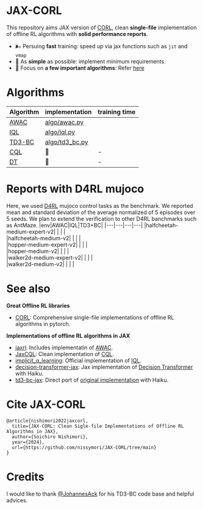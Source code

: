 # JAX-CORL
This repository aims JAX version of [CORL](https://github.com/tinkoff-ai/CORL), clean **single-file** implementation of offline RL algorithms with **solid performance reports**.
- 🌬️ Persuing **fast** training: speed up via jax functions such as `jit` and `vmap`
- 🔪 As **simple** as possible: implement minimum requirements.
- 💠 Focus on **a few important algorithms**: Refer [here](https://github.com/nissymori/JAX-CORL/blob/main/README.md#algorithms)

# Algorithms
|Algorithm|implementation|training time|
|---|---|---|
|[AWAC](https://arxiv.org/abs/2006.09359)| [algo/awac.py](https://github.com/nissymori/JAX-CORL/blob/main/algo/awac.py) ||
|[IQL](https://arxiv.org/abs/2110.06169)|  [algo/iql.py](https://github.com/nissymori/JAX-CORL/blob/main/algo/iql.py)   || 
|[TD3-BC](https://arxiv.org/pdf/2106.06860)| [algo/td3_bc.py](https://github.com/nissymori/JAX-CORL/blob/main/algo/td3bc.py)  ||  
|[CQL](https://arxiv.org/abs/2006.04779)| 🚧   |-|   
|[DT](https://arxiv.org/abs/2106.01345) | 🚧  |-| 




# Reports with D4RL mujoco

Here, we used [D4RL](https://arxiv.org/abs/2004.07219) mujoco control tasks as the benchmark. We reported mean and standard deviation of the average normalized of 5 episodes over 5 seeds.
We plan to extend the verification to other D4RL banchmarks such as AntMaze.
|env|AWAC|IQL|TD3+BC|
|---|---|---|---|
|halfcheetah-medium-expert-v2|   |   |   |   
|halfcheetah-medium-v2|   |   |   |   
|hopper-medium-expert-v2|   |   |   |   
|hopper-medium-v2|   |   |   |   
|walker2d-medium-expert-v2|   |   |   |   
|walker2d-medium-v2|   |   |   |   

# See also
**Great Offline RL libraries**
- [CORL](https://github.com/tinkoff-ai/CORL): Comprehensive single-file implementations of offline RL algorithms in pytorch.

**Implementations of offline RL algorithms in JAX**
- [jaxrl](https://github.com/ikostrikov/jaxrl): Includes implementatin of [AWAC](https://arxiv.org/abs/2006.09359).
- [JaxCQL](https://github.com/young-geng/JaxCQL): Clean implementation of [CQL](https://arxiv.org/abs/2006.04779).
- [implicit_q_learning](https://github.com/ikostrikov/implicit_q_learning): Official implementation of [IQL](https://arxiv.org/abs/2110.06169).
- [decision-transformer-jax](https://github.com/yun-kwak/decision-transformer-jax): Jax implementation of [Decision Transformer](https://arxiv.org/abs/2106.01345) with Haiku.
- [td3-bc-jax](https://github.com/ethanluoyc/td3_bc_jax): Direct port of [original implementation](https://github.com/sfujim/TD3_BC) with Haiku.


# Cite JAX-CORL
```
@article{nishimori2022jaxcorl,
  title={JAX-CORL: Clean Sigle-file Implementations of Offline RL Algorithms in JAX},
  author={Soichiro Nishimori},
  year={2024},
  url={https://github.com/nissymori/JAX-CORL/tree/main}
}
```

# Credits
I would like to thank [@JohannesAck](https://github.com/johannesack) for his TD3-BC code base and helpful advices.

